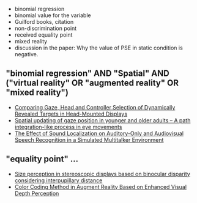 - binomial regression  
- binomial value for the variable
- Guilford books, citation
- non-discrimination point  
- received equality point
- mixed reality
- discussion in the paper: Why the value of PSE in static condition is negative.
## "binomial regression" AND "Spatial" AND ("virtual reality" OR "augmented reality" OR "mixed reality")
- [Comparing Gaze, Head and Controller Selection of Dynamically Revealed Targets in Head-Mounted Displays](https://ieeexplore.ieee.org/abstract/document/10269034?casa_token=PH1d6KkaXVoAAAAA:jjYwmjWBArqP7a3sNF1IokZxY_H4p6KtMBRFiQUKZ_kHoogHTBIdNbTxmr_g1dwfPZKHoozg)
- [Spatial updating of gaze position in younger and older adults – A path integration-like process in eye movements](https://www.sciencedirect.com/science/article/pii/S0010027724001215)
- [The Effect of Sound Localization on Auditory-Only and Audiovisual Speech Recognition in a Simulated Multitalker Environment](https://journals.sagepub.com/doi/full/10.1177/23312165231186040)
## "equality point" ...
- [Size perception in stereoscopic displays based on binocular disparity considering interpupillary distance](https://www.jstage.jst.go.jp/article/jasse/11/1/11_93/_article/-char/ja/)
- [Color Coding Method in Augment Reality Based on Enhanced Visual Depth Perception](https://ieeexplore.ieee.org/abstract/document/10406667/?casa_token=zdoRiQlIIMkAAAAA:32xv3PS8Yt4me03w1q4A9g58j2_cvloJel9zA527RXCAm8HimDgZc6vocGfHaR_d-Kdk-9PM)